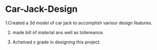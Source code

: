 # Car-Jack-Design

 1.Created a 3d model of car jack to accomplish variour design features.
 
 2. made bill of material ans well as tollereance.
  
 3. Acheived s grade in designing this project.
